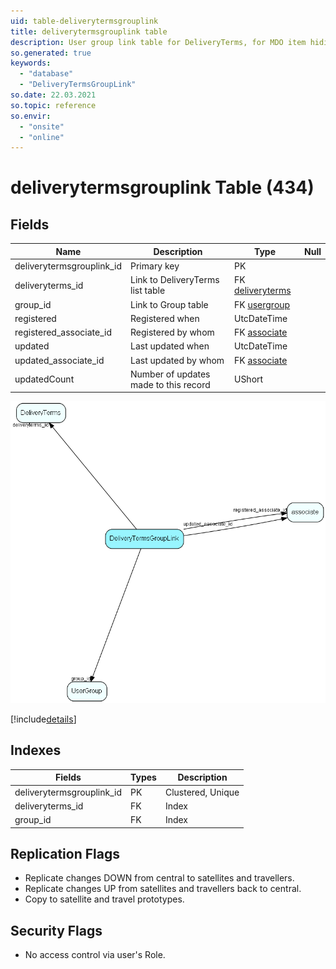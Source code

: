```yaml
---
uid: table-deliverytermsgrouplink
title: deliverytermsgrouplink table
description: User group link table for DeliveryTerms, for MDO item hiding
so.generated: true
keywords:
  - "database"
  - "DeliveryTermsGroupLink"
so.date: 22.03.2021
so.topic: reference
so.envir:
  - "onsite"
  - "online"
---
```


# deliverytermsgrouplink Table (434)

## Fields

| Name | Description | Type | Null |
|------|-------------|------|:----:|
|deliverytermsgrouplink\_id|Primary key|PK| |
|deliveryterms\_id|Link to DeliveryTerms list table|FK [deliveryterms](deliveryterms.md)| |
|group\_id|Link to Group table|FK [usergroup](usergroup.md)| |
|registered|Registered when|UtcDateTime| |
|registered\_associate\_id|Registered by whom|FK [associate](associate.md)| |
|updated|Last updated when|UtcDateTime| |
|updated\_associate\_id|Last updated by whom|FK [associate](associate.md)| |
|updatedCount|Number of updates made to this record|UShort| |


![DeliveryTermsGroupLink table relationship diagram](./media/DeliveryTermsGroupLink.png)

[!include[details](./includes/DeliveryTermsGroupLink.md)]

## Indexes

| Fields | Types | Description |
|--------|-------|-------------|
|deliverytermsgrouplink\_id |PK |Clustered, Unique |
|deliveryterms\_id |FK |Index |
|group\_id |FK |Index |

## Replication Flags

* Replicate changes DOWN from central to satellites and travellers.
* Replicate changes UP from satellites and travellers back to central.
* Copy to satellite and travel prototypes.

## Security Flags

* No access control via user's Role.

